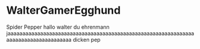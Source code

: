 # WalterGamerEgghund
Spider Pepper
hallo walter du ehrenmann jaaaaaaaaaaaaaaaaaaaaaaaaaaaaaaaaaaaaaaaaaaaaaaaaaaaaaaaaaaaaaaaaaaaaaaaaaaaaaaaaaaaaa
dicken pep
